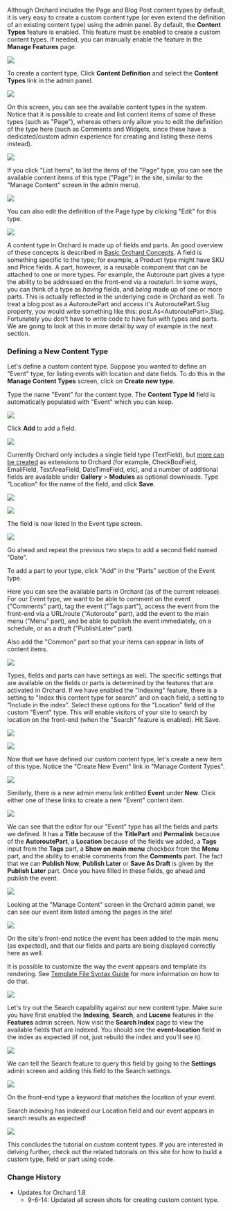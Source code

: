 
Although Orchard includes the Page and Blog Post content types by default, it is very easy to create a custom content type (or even extend the definition of an existing content type) using the admin panel. By default, the **Content Types** feature is enabled. This feature must be enabled to create a custom content types. If needed, you can manually enable the feature in the **Manage Features** page.

![](../Upload/screenshots_675/ContentTypes_enable.png)

To create a content type, Click **Content Definition** and select the **Content Types** link in the admin panel.

![](../Upload/screenshots/ContentTypes_startcustom.png)

On this screen, you can see the available content types in the system.  Notice that it is possible to create and list content items of some of these types (such as "Page"), whereas others only allow you to edit the definition of the type here (such as Comments and Widgets, since these have a dedicated/custom admin experience for creating and listing these items instead). 

![](../Upload/screenshots_675/ContentTypes_manage2.png)

If you click "List Items", to list the items of the "Page" type, you can see the available content items of this type ("Page") in the site, similar to the "Manage Content" screen in the admin menu).

![](../Upload/screenshots_675/manage_page_content2.png)

You can also edit the definition of the Page type by clicking "Edit" for this type.

![](../Upload/screenshots_675/edit_content_type_page.png)

A content type in Orchard is made up of fields and parts.  An good overview of these concepts is described in [Basic Orchard Concepts](Basic-Orchard-Concepts).  A field is something specific to the type; for example, a Product type might have SKU and Price fields.  A part, however, is a reusable component that can be attached to one or more types.  For example, the Autoroute part gives a type the ability to be addressed on the front-end via a route/url.  In some ways, you can think of a type as _having_ fields, and _being_ made up of one or more parts.  This is actually reflected in the underlying code in Orchard as well.  To treat a blog post as a AutoroutePart and access it's AutoroutePart.Slug property, you would write something like this: post.As&lt;AutoroutePart&gt;.Slug.  Fortunately you don't have to write code to have fun with types and parts.  We are going to look at this in more detail by way of example in the next section.

### Defining a New Content Type

Let's define a custom content type.  Suppose you wanted to define an "Event" type, for listing events with location and date fields.  To do this in the **Manage Content Types** screen, click on **Create new type**.

Type the name "Event" for the content type. The **Content Type Id** field is automatically populated with "Event" which you can keep.

![](../Upload/screenshots/ContentTypes_createname.png)

Click **Add** to add a field.

![](../Upload/screenshots_675/ContentTypes_addfield.png)

Currently Orchard only includes a single field type (TextField), but [more can be created](Creating-a-custom-field-type) as extensions to Orchard (for example, CheckBoxField, EmailField, TextAreaField, DateTimeField, etc), and a number of additional fields are available under **Gallery** > **Modules** as optional downloads.  Type "Location" for the name of the field, and click **Save**.  

![](../Upload/screenshots/ContentTypes_addfieldname.png)

![](../Upload/screenshots/locationfieldsetting.png)

The field is now listed in the Event type screen.

![](../Upload/screenshots/add_field3.png)

Go ahead and repeat the previous two steps to add a second field named "Date".

To add a part to your type, click "Add" in the "Parts" section of the Event type.

Here you can see the available parts in Orchard (as of the current release).  For our Event type, we want to be able to comment on the event ("Comments" part), tag the event ("Tags part"), access the event from the front-end via a URL/route ("Autoroute" part), add the event to the main menu ("Menu" part), and be able to publish the event immediately, on a schedule, or as a draft ("PublishLater" part).

Also add the "Common" part so that your items can appear in lists of content items.

![](../Upload/screenshots_675/add_part.png)

Types, fields and parts can have settings as well.  The specific settings that are available on the fields or parts is determined by the features that are activated in Orchard.  If we have enabled the "Indexing" feature, there is a setting to "Index this content type for search" and on each field, a setting to "Include in the index".  Select these options for the "Location" field of the custom "Event" type.  This will enable visitors of your site to search by location on the front-end (when the "Search" feature is enabled). Hit Save.

![](../Upload/screenshots_675/content_type_field_settings.png)

![](../Upload/screenshots_675/includefieldinsearch.png)



Now that we have defined our custom content type, let's create a new item of this type.  Notice the "Create New Event" link in "Manage Content Types".

![](../Upload/screenshots_675/create_new_event.png)

Similarly, there is a new admin menu link entitled **Event** under **New**.  Click either one of these links to create a new "Event" content item.

![](../Upload/screenshots/ContentTypes_newevent.png)

We can see that the editor for our "Event" type has all the fields and parts we defined.  It has a **Title** because of the **TitlePart** and **Permalink** because of the **AutoroutePart**, a **Location** because of the fields we added, a **Tags** input from the **Tags** part, a **Show on main menu** checkbox from the **Menu** part, and the ability to enable comments from the **Comments** part.  The fact that we can **Publish Now**, **Publish Later** or **Save As Draft** is given by the **Publish Later** part.  Once you have filled in these fields, go ahead and publish the event.

![](../Upload/screenshots_675/ContentTypes_adddinner.png)

Looking at the "Manage Content" screen in the Orchard admin panel, we can see our event item listed among the pages in the site!

![](../Upload/screenshots_675/manage_content_event.png)

On the site's front-end notice the event has been added to the main menu (as expected), and that our fields and parts are being displayed correctly here as well.

It is possible to customize the way the event appears and template its rendering. See [Template File Syntax Guide](Template-file-syntax-guide) for more information on how to do that.

![](../Upload/screenshots/ContentTypes_displayevent.png)

Let's try out the Search capability against our new content type.  Make sure you have first enabled the **Indexing**, **Search**, and **Lucene** features in the **Features** admin screen.  Now visit the **Search Index** page to view the available fields that are indexed.  You should see the **event-location** field in the index as expected (if not, just rebuild the index and you'll see it).

![](../Upload/screenshots_675/search_index_event.png)

We can tell the Search feature to query this field by going to the **Settings** admin screen and adding this field to the Search settings.

![](../Upload/screenshots_675/ContentTypes_addeventlocation.png)

On the front-end type a keyword that matches the location of your event.

Search indexing has indexed our Location field and our event appears in search results as expected!

![](../Upload/screenshots_675/ContentTypes_searchresults.png)

This concludes the tutorial on custom content types.  If you are interested in delving further, check out the related tutorials on this site for how to build a custom type, field or part using code.


### Change History
* Updates for Orchard 1.8
    * 9-6-14: Updated all screen shots for creating custom content type.
